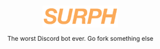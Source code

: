 <p align="center">
  <img alt="Light" src="./branding/wordmark.png" width="35%">
</p>
<p align="center">
  The worst Discord bot ever. Go fork something else
</p>
